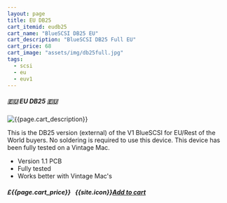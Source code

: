 ```yaml
---
layout: page
title: EU DB25
cart_itemid: eudb25
cart_name: "BlueSCSI DB25 EU"
cart_description: "BlueSCSI DB25 Full EU"
cart_price: 68
cart_image: "assets/img/db25full.jpg"
tags: 
  - scsi
  - eu
  - euv1
---
```


##### 🇪🇺 EU DB25 🇪🇺

![{{page.cart_description}}]({{page.cart_image}})

This is the DB25 version (external) of the V1 BlueSCSI for EU/Rest of the World buyers. No soldering is required to use this device. This device has been fully tested on a Vintage Mac.

* Version 1.1 PCB
* Fully tested
* Works better with Vintage Mac's 

##### £{{page.cart_price}} &nbsp; {{site.icon}}[Add to cart](/cart#{{page.cart_itemid}})